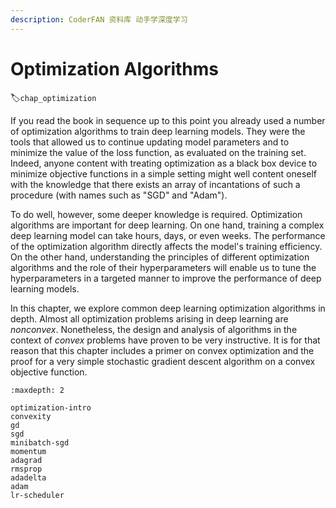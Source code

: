 ```yaml
---
description: CoderFAN 资料库 动手学深度学习
---
```


# Optimization Algorithms
:label:`chap_optimization`

If you read the book in sequence up to this point you already used a number of optimization algorithms to train deep learning models.
They were the tools that allowed us to continue updating model parameters and to minimize the value of the loss function, as evaluated on the training set. Indeed, anyone content with treating optimization as a black box device to minimize objective functions in a simple setting might well content oneself with the knowledge that there exists an array of incantations of such a procedure (with names such as "SGD" and "Adam").

To do well, however, some deeper knowledge is required.
Optimization algorithms are important for deep learning.
On one hand, training a complex deep learning model can take hours, days, or even weeks.
The performance of the optimization algorithm directly affects the model's training efficiency.
On the other hand, understanding the principles of different optimization algorithms and the role of their hyperparameters
will enable us to tune the hyperparameters in a targeted manner to improve the performance of deep learning models.

In this chapter, we explore common deep learning optimization algorithms in depth.
Almost all optimization problems arising in deep learning are *nonconvex*.
Nonetheless, the design and analysis of algorithms in the context of *convex* problems have proven to be very instructive.
It is for that reason that this chapter includes a primer on convex optimization and the proof for a very simple stochastic gradient descent algorithm on a convex objective function.

```toc
:maxdepth: 2

optimization-intro
convexity
gd
sgd
minibatch-sgd
momentum
adagrad
rmsprop
adadelta
adam
lr-scheduler
```

